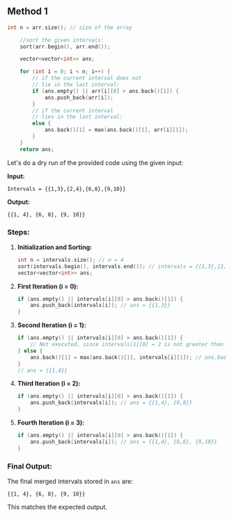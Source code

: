 ## Method 1
```cpp
int n = arr.size(); // size of the array

    //sort the given intervals:
    sort(arr.begin(), arr.end());

    vector<vector<int>> ans;

    for (int i = 0; i < n; i++) {
        // if the current interval does not
        // lie in the last interval:
        if (ans.empty() || arr[i][0] > ans.back()[1]) {
            ans.push_back(arr[i]);
        }
        // if the current interval
        // lies in the last interval:
        else {
            ans.back()[1] = max(ans.back()[1], arr[i][1]);
        }
    }
    return ans;
```

Let's do a dry run of the provided code using the given input:

**Input:**
```
Intervals = {{1,3},{2,4},{6,8},{9,10}}
```

**Output:**
```
{{1, 4}, {6, 8}, {9, 10}}
```

### Steps:

1. **Initialization and Sorting:**
   ```cpp
   int n = intervals.size(); // n = 4
   sort(intervals.begin(), intervals.end()); // intervals = {{1,3},{2,4},{6,8},{9,10}}
   vector<vector<int>> ans;
   ```

2. **First Iteration (i = 0):**
   ```cpp
   if (ans.empty() || intervals[i][0] > ans.back()[1]) {
       ans.push_back(intervals[i]); // ans = {{1,3}}
   }
   ```

3. **Second Iteration (i = 1):**
   ```cpp
   if (ans.empty() || intervals[i][0] > ans.back()[1]) {
       // Not executed, since intervals[1][0] = 2 is not greater than ans.back()[1] = 3
   } else {
       ans.back()[1] = max(ans.back()[1], intervals[i][1]); // ans.back()[1] = max(3, 4) = 4
   }
   // ans = {{1,4}}
   ```

4. **Third Iteration (i = 2):**
   ```cpp
   if (ans.empty() || intervals[i][0] > ans.back()[1]) {
       ans.push_back(intervals[i]); // ans = {{1,4}, {6,8}}
   }
   ```

5. **Fourth Iteration (i = 3):**
   ```cpp
   if (ans.empty() || intervals[i][0] > ans.back()[1]) {
       ans.push_back(intervals[i]); // ans = {{1,4}, {6,8}, {9,10}}
   }
   ```

### Final Output:
The final merged intervals stored in `ans` are:
```
{{1, 4}, {6, 8}, {9, 10}}
```

This matches the expected output.
